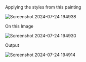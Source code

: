 
Applying the styles from this painting

![Screenshot 2024-07-24 194938](https://github.com/user-attachments/assets/2199c011-c777-4ff3-8f41-9cbebb6f3af9)

On this Image

![Screenshot 2024-07-24 194930](https://github.com/user-attachments/assets/11e41d19-c67a-4543-a74b-72e8768effca)

Output

![Screenshot 2024-07-24 194914](https://github.com/user-attachments/assets/449fbd4b-fff6-4683-bdb7-688977525639)
